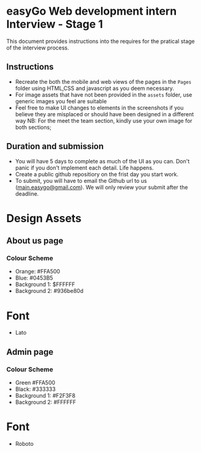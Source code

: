 # easyGo Web development intern Interview - Stage 1
This document provides instructions into the requires for the pratical stage 
of the interview process.

## Instructions 
- Recreate the both the mobile and web views of the pages in the `Pages` folder
 using HTML,CSS and javascript as you deem necessary.
- For image assets that have not been provided in the `assets` folder, use generic images you feel are suitable
- Feel free to make UI changes to elements in the screenshots if you believe they are misplaced
 or should have been designed in a different way
NB: For the meet the team section, kindly use your own image for both sections;

## Duration and submission
- You will have 5 days to complete as much of the UI as you can. Don't panic if you don't implement each detail. Life happens.
- Create a public github repositiory on the frist day you start work. 
- To submit, you will have to email the Github url to us (main.easygo@gmail.com). We will only review your submit after the deadline.

# Design Assets

## About us page

### Colour Scheme
- Orange: #FFA500
- Blue: #0453B5
- Background 1: $FFFFFF
- Background 2: #936be80d

# Font
- Lato


## Admin page

### Colour Scheme
- Green #FFA500
- Black: #333333
- Background 1: #F2F3F8
- Background 2: #FFFFFF

# Font
- Roboto
